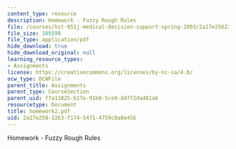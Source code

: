 ```yaml
---
content_type: resource
description: Homework - Fuzzy Rough Rules
file: /courses/hst-951j-medical-decision-support-spring-2003/2a27e25822b3f17454714759c8a8e45b_homework2.pdf
file_size: 105599
file_type: application/pdf
hide_download: true
hide_download_original: null
learning_resource_types:
- Assignments
license: https://creativecommons.org/licenses/by-nc-sa/4.0/
ocw_type: OCWFile
parent_title: Assignments
parent_type: CourseSection
parent_uid: f7a13825-b17e-91b0-5ce9-d47f2da481a6
resourcetype: Document
title: homework2.pdf
uid: 2a27e258-22b3-f174-5471-4759c8a8e45b
---
```

Homework - Fuzzy Rough Rules